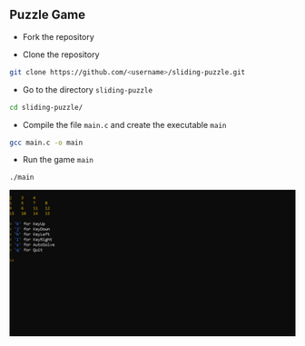 ## Puzzle Game

* Fork the repository

* Clone the repository

```bash
git clone https://github.com/<username>/sliding-puzzle.git
```

* Go to the directory `sliding-puzzle`

```bash
cd sliding-puzzle/
```

* Compile the file `main.c` and create the executable `main`

```bash
gcc main.c -o main
```

* Run the game `main`

```bash
./main
```

![game][game]

[game]: ./game.gif "Game"
